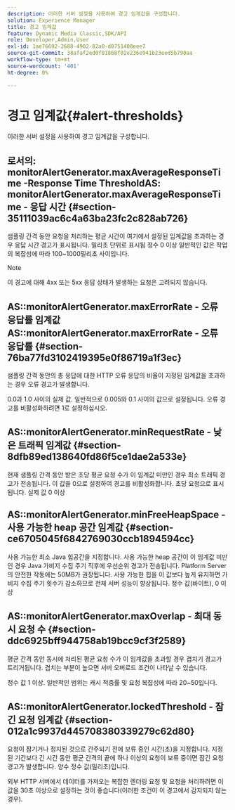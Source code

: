 ```yaml
---
description: 이러한 서버 설정을 사용하여 경고 임계값을 구성합니다.
solution: Experience Manager
title: 경고 임계값
feature: Dynamic Media Classic,SDK/API
role: Developer,Admin,User
exl-id: 1ae76692-2688-4902-82a0-d0751408eee7
source-git-commit: 38afaf2ed0f01868f02e236e941b23eed5b790aa
workflow-type: tm+mt
source-wordcount: '401'
ht-degree: 0%

---
```


# 경고 임계값{#alert-thresholds}

이러한 서버 설정을 사용하여 경고 임계값을 구성합니다.

## 로서의: monitorAlertGenerator.maxAverageResponseTime -Response Time ThresholdAS: monitorAlertGenerator.maxAverageResponseTime - 응답 시간 {#section-35111039ac6c4a63ba23fc2c828ab726}

샘플링 간격 동안 요청을 처리하는 평균 시간이 여기에서 설정된 임계값을 초과하는 경우 응답 시간 경고가 표시됩니다. 밀리초 단위로 표시됨 정수 0 이상 일반적인 값은 작업의 복잡성에 따라 100~1000밀리초 사이입니다.

>[!NOTE]
>
>이 경고에 대해 4xx 또는 5xx 응답 상태가 발생하는 요청은 고려되지 않습니다.

## AS::monitorAlertGenerator.maxErrorRate - 오류 응답률 임계값 AS::monitorAlertGenerator.maxErrorRate - 오류 응답률 {#section-76ba77fd3102419395e0f86719a1f3ec}

샘플링 간격 동안의 총 응답에 대한 HTTP 오류 응답의 비율이 지정된 임계값을 초과하는 경우 오류 경고가 발생합니다.

0.0과 1.0 사이의 실제 값. 일반적으로 0.005와 0.1 사이의 값으로 설정됩니다. 오류 경고를 비활성화하려면 1로 설정하십시오.

## AS::monitorAlertGenerator.minRequestRate - 낮은 트래픽 임계값 {#section-8dfb89ed138640fd86f5ce1dae2a533e}

현재 샘플링 간격 동안 받은 초당 평균 요청 수가 이 임계값 미만인 경우 최소 트래픽 경고가 전송됩니다. 이 값을 0으로 설정하여 경고를 비활성화합니다. 초당 요청으로 표시됩니다. 실제 값 0 이상

## AS::monitorAlertGenerator.minFreeHeapSpace - 사용 가능한 heap 공간 임계값 {#section-ce6705045f6842769030ccb1894594cc}

사용 가능한 최소 Java 힙공간을 지정합니다. 사용 가능한 heap 공간이 이 임계값 미만인 경우 Java 가비지 수집 주기 직후에 우선순위 경고가 전송됩니다. Platform Server의 안전한 작동에는 50MB가 권장됩니다. 사용 가능한 힙을 이 값보다 높게 유지하면 가비지 수집 주기 횟수가 감소하므로 전체 서버 성능이 향상됩니다. 정수 값(바이트), 0 이상

## AS::monitorAlertGenerator.maxOverlap - 최대 동시 요청 수 {#section-ddc6925bff944758ab19bcc9cf3f2589}

평균 간격 동안 동시에 처리된 평균 요청 수가 이 임계값을 초과할 경우 겹치기 경고가 트리거됩니다. 겹치는 부분이 높으면 서버 오버로드 조건이 나타날 수 있습니다.

정수 값 1 이상. 일반적인 범위는 캐시 적중률 및 요청 복잡성에 따라 20~50입니다.

## AS::monitorAlertGenerator.lockedThreshold - 잠긴 요청 임계값 {#section-012a1c9937d445708380339279c62d80}

요청이 잠기거나 정지된 것으로 간주되기 전에 보류 중인 시간(초)을 지정합니다. 지정된 기간보다 긴 시간 동안 평균 간격의 끝에 하나 이상의 요청이 보류 중이면 잠긴 요청 경고가 발생합니다. 양수 정수 값(밀리초)입니다.

외부 HTTP 서버에서 데이터를 가져오는 복잡한 렌더링 요청 및 요청을 처리하려면 이 값을 30초 이상으로 설정하는 것이 좋습니다(이러한 조건이 이 경고에서 감지되지 않는 경우).
